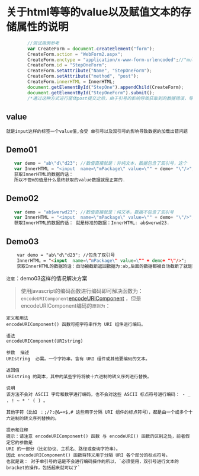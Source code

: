 # 关于html等等的value以及赋值文本的存储属性的说明

```js
        //测试用例参考
        var CreateForm = document.createElement("form");
        CreateForm.action = "WebForm2.aspx";
        CreateForm.enctype = "application/x-www-form-urlencoded";//"multipart/form-data";
        CreateForm.id = "StepOneForm";
        CreateForm.setAttribute("Name", "StepOneForm");
        CreateForm.setAttribute("method", "post");
        CreateForm.innerHTML = InnerHTML;
        document.getElementById("StepOne").appendChild(CreateForm);
        document.getElementById("StepOneForm").submit();
        /*通过这种方式进行窗体post提交之后，由于引号的影响导致获取到的数据错误，导致传送的数据被自动截断*/
```


## value

    就是input这样的标签一个value值,会受 单引号以及双引号的影响导致数据的加载出错问题

## Demo01

```js
   var demo = "ab\"d\"d23"; //数值直接就是：非纯文本，数据包含了双引号，这个
   var InnerHTML = "<input  name=\"mPackage\" value=\"" + demo+ "\"/>";
   获取InnerHTML的数据的话： 
   所以不管m的值是什么最终获取的value数据就是正常的.
```

## Demo02

```js
   var demo = "ab$werwd23"; //数值直接就是：纯文本，数据不包含了双引号
   var InnerHTML = "<input  name=\"mPackage\" value=\"" + demo+ "\"/>";
   获取InnerHTML的数据的话： 就是标准的数据：InnerHTML: ab$werwd23.
```

## Demo03

```html
    var demo = "ab\"d\"d23"; //包含了双引号
    InnerHTML = "<input  name=\"mPackage\" value=\"" + demo+ "\"/>";
    获取InnerHTML的数据的话：自动被截断返回数据为:ab,后面的数据都被自动截断了就是获取数据信息的时候出现了错误
```

`注意`：demo03这样的情况解决方案
> 使用javascript的编码函数进行编码即可解决函数为：`encodeURIComponent`[encodeURIComponent](http://www.cnblogs.com/tylerdonet/p/3483836.html)
，但是encodeURIComponent编码的`原则为`：

    定义和用法
    encodeURIComponent() 函数可把字符串作为 URI 组件进行编码。

    语法
    encodeURIComponent(URIstring)

    参数  描述
    URIstring  必需。一个字符串，含有 URI 组件或其他要编码的文本。 

    返回值
    URIstring 的副本，其中的某些字符将被十六进制的转义序列进行替换。

    说明
    该方法不会对 ASCII 字母和数字进行编码，也不会对这些 ASCII 标点符号进行编码： - _ . ! ~ * ' ( ) 。

    其他字符（比如 ：;/?:@&=+$,# 这些用于分隔 URI 组件的标点符号），都是由一个或多个十六进制的转义序列替换的。

    提示和注释
    提示：请注意 encodeURIComponent() 函数 与 encodeURI() 函数的区别之处，前者假定它的参数是 
    URI 的一部分（比如协议、主机名、路径或查询字符串）。     
    因此 encodeURIComponent() 函数将转义用于分隔 URI 各个部分的标点符号。
    也就是说： 对于单引号的话是不会进行编码操作的所以，`必须使用，双引号进行文本的bracket的操作，包括起来就可以了`
